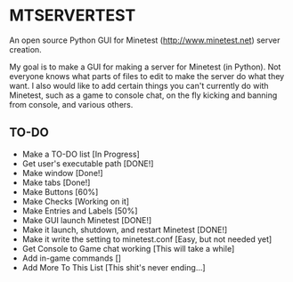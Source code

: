 # MTSERVERTEST
An open source Python GUI for Minetest (http://www.minetest.net) server creation.

My goal is to make a GUI for making a server for Minetest (in Python). Not everyone knows what parts of files to edit to make the server do what they want. I also would like to add certain things you can't currently do with Minetest, such as a game to console chat, on the fly kicking and banning from console, and various others.

## TO-DO
* Make a TO-DO list [In Progress]
* Get user's executable path [DONE!]
* Make window [Done!]
* Make tabs [Done!]
* Make Buttons [60%]
* Make Checks [Working on it]
* Make Entries and Labels [50%]
* Make GUI launch Minetest [DONE!]
* Make it launch, shutdown, and restart Minetest [DONE!]
* Make it write the setting to minetest.conf [Easy, but not needed yet]
* Get Console to Game chat working [This will take a while]
* Add in-game commands []
* Add More To This List [This shit's never ending...]
